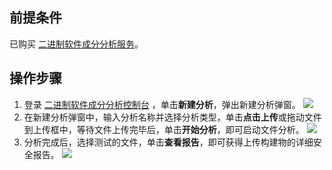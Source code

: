 ## 前提条件
已购买 [二进制软件成分分析服务](https://cloud.tencent.com/document/product/1483/63475)。

## 操作步骤
1. 登录 [二进制软件成分分析控制台](https://console.cloud.tencent.com/bsca) ，单击**新建分析**，弹出新建分析弹窗。
![](https://qcloudimg.tencent-cloud.cn/raw/a2003de4864d8e53ce0a6fc49b30c38a.png)
2. 在新建分析弹窗中，输入分析名称并选择分析类型，单击**点击上传**或拖动文件到上传框中，等待文件上传完毕后，单击**开始分析**，即可启动文件分析。
![](https://qcloudimg.tencent-cloud.cn/raw/138dc51295e702b6b6907b10f8da2cd0.png)
3. 分析完成后，选择测试的文件，单击**查看报告**，即可获得上传构建物的详细安全报告。
![](https://qcloudimg.tencent-cloud.cn/raw/416f4b77db1dcdb60fa30816f1155cad.png)


